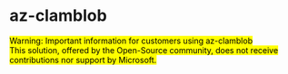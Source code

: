 # az-clamblob  


 <mark>Warning: Important information for customers using az-clamblob</b> <br />
 This solution, offered by the Open-Source community, does not receive contributions nor support by Microsoft.</mark>
